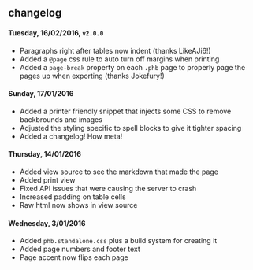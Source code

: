 ## changelog

#### Tuesday, 16/02/2016, `v2.0.0`
* Paragraphs right after tables now indent (thanks LikeAJi6!)
* Added a `@page` css rule to auto turn off margins when printing
* Added a `page-break` property on each `.phb` page to properly page the pages up when exporting (thanks Jokefury!)


#### Sunday, 17/01/2016
* Added a printer friendly snippet that injects some CSS to remove backbrounds and images
* Adjusted the styling specific to spell blocks to give it tighter spacing
* Added a changelog! How meta!

#### Thursday, 14/01/2016

* Added view source to see the markdown that made the page
* Added print view
* Fixed API issues that were causing the server to crash
* Increased padding on table cells
* Raw html now shows in view source

#### Wednesday, 3/01/2016

* Added `phb.standalone.css` plus a build system for creating it
* Added page numbers and footer text
* Page accent now flips each page

